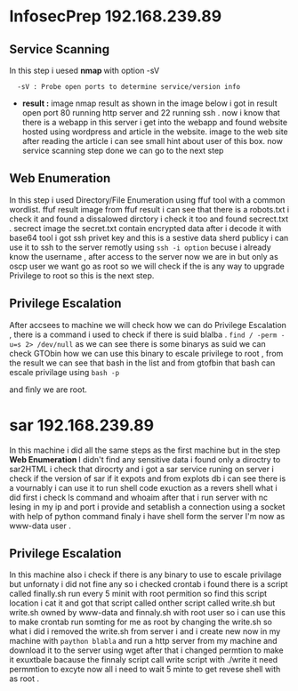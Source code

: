 # InfosecPrep 192.168.239.89

## Service Scanning
In this step i uesed <b> nmap </b>  with option -sV 
``` man
  -sV : Probe open ports to determine service/version info
```
* <b>result :</b>
image nmap result
as shown in the image below i got in result open port 80 running http server and 22 running ssh .
now i know that there is a webapp in this server i get into the webapp and found website hosted using wordpress and article in the website.
image to the web site 
after reading the article i can see small hint about user of this box.
now service scanning step done we can go to the next step
 ## Web Enumeration

 In this step i used Directory/File Enumeration using ffuf tool with a common wordlist.
 ffuf result image
from ffuf result i can see that there is a robots.txt i check it and found a dissalowed dirctory i check it too and found secrect.txt .
secrect image
the secret.txt contain encrypted data after i decode it with base64 tool i got ssh privet key and this is a sestive data sherd publicy i can use it to ssh to the server remotly using `ssh -i option` becuse i already know the username ,
after access to the server now we are in but only as oscp user we want go as root so we will check if the is any way to upgrade Privilege to root so this is the next step.

## Privilege Escalation

After  accsees to machine we will check how we can do Privilege Escalation ,
there is a command i used to check if there is suid blalba .
`find / -perm -u=s 2> /dev/null`
as we can see there is some binarys as suid we can check GTObin how we can use this binary to escale privilege to root , from the result we can see that bash in the list and from gtofbin that bash can escale privilage using `bash -p`

and finly we are root.

# sar 192.168.239.89

In this machine i did all the same steps as the first machine but in the step 
<b>Web Enumeration </b> I didn't find any sensitive data i found only a diroctry to sar2HTML i check that dirocrty and i got a sar service runing on server i check if the version of sar if it expots and from explots db i can see there is a vournably i can use it to run shell code exuction as a revers shell what i did first i check ls command and whoaim after that i run server with nc lesing in my ip and port i provide and setablish a connection using a socket with help of python command finaly i have shell form the server I'm now as www-data user .

## Privilege Escalation

In this machine also i check if there is any binary to use to escale privilage but unfornaty i did not fine any so i checked crontab i found there is a script called finally.sh run every 5 minit with root permition so find this script location i cat it and got that script called onther script called write.sh but write.sh owned by www-data and finnaly.sh with root user so i can use this to make crontab run somting for me as root by changing the write.sh so what i did i removed the write.sh from server i and i create new now in my machine with `paython blabla` and run a http server from my machine and download it to the server using wget after that i changed permtion to make it exuxtbale bacause the finnaly script call write script with ./write it need permmtion to excyte now all i need to wait 5 minte to get revese shell with as root .